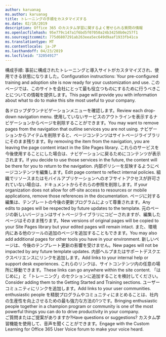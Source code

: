 ```yaml
---
author: karuanag
ms.author: karuanag
title: トレーニングの手順をカスタマイズする
ms.date: 02/10/2019
description: Office 365 のカスタム学習に関するよく寄せられる質問の情報
ms.openlocfilehash: 95e779c147a1f6bd5f07050a24b34250b0e257f1
ms.sourcegitcommit: 775d6807291ab263eea5ec649d9aaf1933fb41ca
ms.translationtype: MT
ms.contentlocale: ja-JP
ms.lasthandoff: 04/23/2019
ms.locfileid: "32054917"
---
```

<span data-ttu-id="a4253-103">構成手順: 事前に構成されたトレーニングと導入サイトがカスタマイズされ、使用できる状態になりました。</span><span class="sxs-lookup"><span data-stu-id="a4253-103">Configuration instructions: Your pre-configured training and adoption site is now ready for your customization and use.</span></span> <span data-ttu-id="a4253-104">このページでは、このサイトを会社にとって最も役立つものにするために行うべきことについての情報を提供します。</span><span class="sxs-lookup"><span data-stu-id="a4253-104">This page will provide you with information about what to do to make this site most useful to your company.</span></span>

<span data-ttu-id="a4253-105">各ドロップダウンナビゲーションメニューを確認します。</span><span class="sxs-lookup"><span data-stu-id="a4253-105">Review each drop-down navigation menu.</span></span> <span data-ttu-id="a4253-106">使用していないサービスのアウトラインを表示するナビゲーションからページを削除することができます。</span><span class="sxs-lookup"><span data-stu-id="a4253-106">You may want to remove pages from the navigation that outline services you are not using.</span></span> <span data-ttu-id="a4253-107">ナビゲーションからアイテムを削除すると、ページコンテンツはサイトページライブラリにそのまま残ります。</span><span class="sxs-lookup"><span data-stu-id="a4253-107">By removing the item from the navigation, you are leaving the page content intact in the Site Pages library.</span></span> <span data-ttu-id="a4253-108">これらのサービスを今後使用することにした場合は、ナビゲーションに戻るためにコンテンツが表示されます。</span><span class="sxs-lookup"><span data-stu-id="a4253-108">If you decide to use those services in the future, the content will be there for you to return to the navigation.</span></span> <span data-ttu-id="a4253-109">内部ポリシーを反映するようにページコンテンツを編集します。</span><span class="sxs-lookup"><span data-stu-id="a4253-109">Edit page content to reflect internal policies.</span></span> <span data-ttu-id="a4253-110">組織でリソースまたはモバイルアプリケーションへのオフサイトアクセスが許可されていない場合は、ドキュメントからそれらの参照を削除します。</span><span class="sxs-lookup"><span data-stu-id="a4253-110">If your organization does not allow for off-site access to resources or mobile applications, remove those references in the documentation.</span></span> <span data-ttu-id="a4253-111">ページに対する編集は、テンプレートの今後の更新プログラムによって尊重されます。</span><span class="sxs-lookup"><span data-stu-id="a4253-111">Any edits to pages will be respected by future updates to the template.</span></span> <span data-ttu-id="a4253-112">元のページの新しいバージョンはサイトページライブラリにコピーされますが、編集したページはそのまま残ります。</span><span class="sxs-lookup"><span data-stu-id="a4253-112">New versions of original pages will be copied to your Site Pages library but your edited pages will remain intact.</span></span> <span data-ttu-id="a4253-113">また、環境内にある他のツールの追加のページを追加することもできます。</span><span class="sxs-lookup"><span data-stu-id="a4253-113">You may also add additional pages for other tools you have in your environment.</span></span> <span data-ttu-id="a4253-114">新しいページは、今後のテンプレート更新の影響を受けません。</span><span class="sxs-lookup"><span data-stu-id="a4253-114">New pages will not be impacted by any future template updates.</span></span> <span data-ttu-id="a4253-115">内部ヘルプまたはサポートデスクエクスペリエンスにリンクを追加します。</span><span class="sxs-lookup"><span data-stu-id="a4253-115">Add links to your internal help or support desk experiences.</span></span> <span data-ttu-id="a4253-116">これらのリンクは、サイトコンテンツ内の任意の場所に移動できます。</span><span class="sxs-lookup"><span data-stu-id="a4253-116">These links can go anywhere within the site content.</span></span> <span data-ttu-id="a4253-117">「はじめに」と「トレーニング」のセクションに追加することを検討してください。</span><span class="sxs-lookup"><span data-stu-id="a4253-117">Consider adding them to the Getting Started and Training sections.</span></span> <span data-ttu-id="a4253-118">ユーザーコミュニティにリンクを追加します。</span><span class="sxs-lookup"><span data-stu-id="a4253-118">Add links to your user communities.</span></span> <span data-ttu-id="a4253-119">enthusiastic people を精鋭プログラムやコミュニティにまとめることは、社内の生産性を向上させるための最も強力な方法の1つです。</span><span class="sxs-lookup"><span data-stu-id="a4253-119">Bringing enthusiastic people together in a champion program or community is one of the most powerful things you can do to drive productivity in your company.</span></span>  
<span data-ttu-id="a4253-120">ご質問またはご提案がありますか?</span><span class="sxs-lookup"><span data-stu-id="a4253-120">Have questions or suggestions?</span></span> <span data-ttu-id="a4253-121">カスタム学習機能を使用して、音声を聞くことができます。</span><span class="sxs-lookup"><span data-stu-id="a4253-121">Engage with the Custom Learning for Office 365 User Voice forum to make your voice heard.</span></span> 